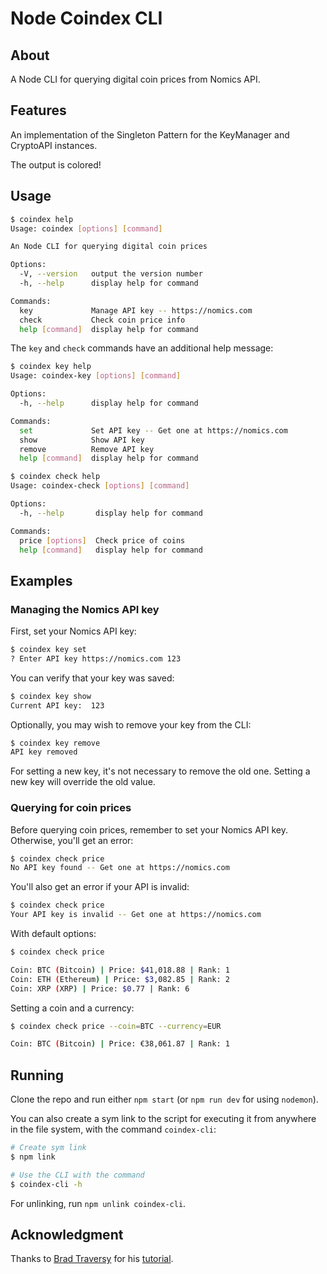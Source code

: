 # Node Coindex CLI

## About

A Node CLI for querying digital coin prices from Nomics API.

## Features

An implementation of the Singleton Pattern for the KeyManager and CryptoAPI instances.

The output is colored!

## Usage

```bash
$ coindex help
Usage: coindex [options] [command]

An Node CLI for querying digital coin prices

Options:
  -V, --version   output the version number
  -h, --help      display help for command

Commands:
  key             Manage API key -- https://nomics.com
  check           Check coin price info
  help [command]  display help for command
```

The `key` and `check` commands have an additional help message:

```bash
$ coindex key help
Usage: coindex-key [options] [command]

Options:
  -h, --help      display help for command

Commands:
  set             Set API key -- Get one at https://nomics.com
  show            Show API key
  remove          Remove API key
  help [command]  display help for command
```

```bash
$ coindex check help
Usage: coindex-check [options] [command]

Options:
  -h, --help       display help for command

Commands:
  price [options]  Check price of coins
  help [command]   display help for command
```

## Examples

### Managing the Nomics API key

First, set your Nomics API key:

```bash
$ coindex key set
? Enter API key https://nomics.com 123
```

You can verify that your key was saved:

```bash
$ coindex key show
Current API key:  123
```

Optionally, you may wish to remove your key from the CLI:

```bash
$ coindex key remove
API key removed
```

For setting a new key, it's not necessary to remove the old one. Setting a new key will override the old value.

### Querying for coin prices

Before querying coin prices, remember to set your Nomics API key. Otherwise, you'll get an error:

```bash
$ coindex check price
No API key found -- Get one at https://nomics.com
```

You'll also get an error if your API is invalid:

```bash
$ coindex check price
Your API key is invalid -- Get one at https://nomics.com
```

With default options:

```bash
$ coindex check price

Coin: BTC (Bitcoin) | Price: $41,018.88 | Rank: 1
Coin: ETH (Ethereum) | Price: $3,082.85 | Rank: 2
Coin: XRP (XRP) | Price: $0.77 | Rank: 6
```

Setting a coin and a currency:

```bash
$ coindex check price --coin=BTC --currency=EUR

Coin: BTC (Bitcoin) | Price: €38,061.87 | Rank: 1
```

## Running

Clone the repo and run either `npm start` (or `npm run dev` for using `nodemon`).

You can also create a sym link to the script for executing it from anywhere in the file system, with the command `coindex-cli`:

```bash
# Create sym link
$ npm link

# Use the CLI with the command
$ coindex-cli -h
```

For unlinking, run `npm unlink coindex-cli`.

## Acknowledgment

Thanks to [Brad Traversy](https://github.com/bradtraversy) for his [tutorial](https://www.youtube.com/watch?v=-6OAHsde15E&list=PLillGF-RfqbZ2ybcoD2OaabW2P7Ws8CWu&index=32).
